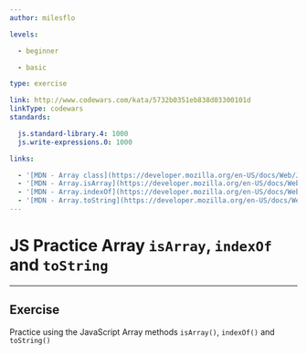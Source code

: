 ```yaml
---
author: milesflo

levels:

  - beginner

  - basic

type: exercise

link: http://www.codewars.com/kata/5732b0351eb838d03300101d
linkType: codewars
standards:

  js.standard-library.4: 1000
  js.write-expressions.0: 1000

links:

  - '[MDN - Array class](https://developer.mozilla.org/en-US/docs/Web/JavaScript/Reference/Global_Objects/Array)'
  - '[MDN - Array.isArray](https://developer.mozilla.org/en-US/docs/Web/JavaScript/Reference/Global_Objects/Array/isArray)'
  - '[MDN - Array.indexOf](https://developer.mozilla.org/en-US/docs/Web/JavaScript/Reference/Global_Objects/Array/indexOf)'
  - '[MDN - Array.toString](https://developer.mozilla.org/en-US/docs/Web/JavaScript/Reference/Global_Objects/Array/toString)'
---
```


# JS Practice Array `isArray`, `indexOf` and `toString`

---
## Exercise

Practice using the JavaScript Array methods `isArray()`, `indexOf()` and `toString()`
